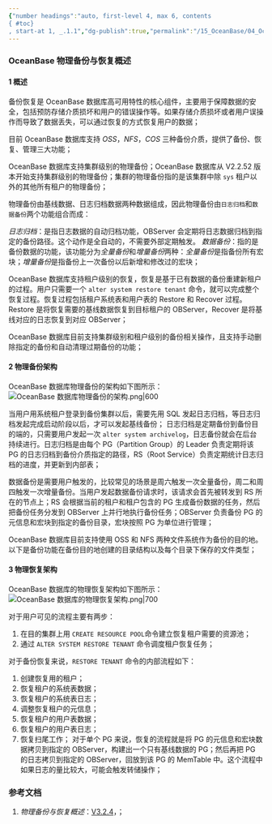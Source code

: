 ```yaml
---
{"number headings":"auto, first-level 4, max 6, contents
{ #toc}
, start-at 1, _.1.1","dg-publish":true,"permalink":"/15_OceanBase/04_OceanBase 安全，高可用，容灾/OceanBase 备份恢复_v3.x/OceanBase 物理备份与恢复概述/","dgPassFrontmatter":true}
---
```



### OceanBase 物理备份与恢复概述
#### 1 概述
备份恢复是 OceanBase 数据库高可用特性的核心组件，主要用于保障数据的安全，包括预防存储介质损坏和用户的错误操作等。如果存储介质损坏或者用户误操作而导致了数据丢失，可以通过恢复的方式恢复用户的数据；

目前 OceanBase 数据库支持 *OSS*，*NFS*，*COS* 三种备份介质，提供了备份、恢复、管理三大功能；

OceanBase 数据库支持集群级别的物理备份；OceanBase 数据库从 V2.2.52 版本开始支持集群级别的物理备份；集群的物理备份指的是该集群中除 `sys` 租户以外的其他所有租户的物理备份；

物理备份由基线数据、日志归档数据两种数据组成，因此物理备份由`日志归档`和`数据备份`两个功能组合而成：

*日志归档*：是指日志数据的自动归档功能，OBServer 会定期将日志数据归档到指定的备份路径。这个动作是全自动的，不需要外部定期触发。
*数据备份*：指的是备份数据的功能，该功能分为*全量备份*和*增量备份*两种：*全量备份*是指备份所有宏块；*增量备份*是指备份上一次备份以后新增和修改过的宏块；

OceanBase 数据库支持租户级别的恢复，恢复是基于已有数据的备份重建新租户的过程。用户只需要一个 `alter system restore tenant` 命令，就可以完成整个恢复过程。恢复过程包括租户系统表和用户表的 Restore 和 Recover 过程。Restore 是将恢复需要的基线数据恢复到目标租户的 OBServer，Recover 是将基线对应的日志恢复到对应 OBServer；

OceanBase 数据库目前支持集群级别和租户级别的备份相关操作，且支持手动删除指定的备份和自动清理过期备份的功能；


#### 2 物理备份架构
OceanBase 数据库物理备份的架构如下图所示：
![OceanBase 数据库物理备份的架构.png|600](/img/user/02_%E9%99%84%E4%BB%B6/Image/15_OceanBase/OceanBase%20%E6%95%B0%E6%8D%AE%E5%BA%93%E7%89%A9%E7%90%86%E5%A4%87%E4%BB%BD%E7%9A%84%E6%9E%B6%E6%9E%84.png)

当用户用系统租户登录到备份集群以后，需要先用 SQL 发起日志归档，等日志归档发起完成启动阶段以后，才可以发起基线备份；
日志归档是定期备份到备份目的端的，只需要用户发起一次 `alter system archivelog`，日志备份就会在后台持续进行。日志归档是由每个 PG（Partition Group）的 Leader 负责定期将该 PG 的日志归档到备份介质指定的路径，RS（Root Service）负责定期统计日志归档的进度，并更新到内部表；

数据备份是需要用户触发的，比较常见的场景是周六触发一次全量备份，周二和周四触发一次增量备份。当用户发起数据备份请求时，该请求会首先被转发到 RS 所在的节点上；RS 会根据当前的租户和租户包含的 PG 生成备份数据的任务，然后把备份任务分发到 OBServer 上并行地执行备份任务；OBServer 负责备份 PG 的元信息和宏块到指定的备份目录，宏块按照 PG 为单位进行管理；

OceanBase 数据库目前支持使用 OSS 和 NFS 两种文件系统作为备份的目的地。以下是备份功能在备份目的地创建的目录结构以及每个目录下保存的文件类型；

#### 3 物理恢复架构
OceanBase 数据库的物理恢复架构如下图所示：
![OceanBase 数据库的物理恢复架构.png|700](/img/user/02_%E9%99%84%E4%BB%B6/Image/15_OceanBase/OceanBase%20%E6%95%B0%E6%8D%AE%E5%BA%93%E7%9A%84%E7%89%A9%E7%90%86%E6%81%A2%E5%A4%8D%E6%9E%B6%E6%9E%84.png)


对于用户可见的流程主要有两步：
1. 在目的集群上用 `CREATE RESOURCE POOL`命令建立恢复租户需要的资源池；
2. 通过 `ALTER SYSTEM RESTORE TENANT` 命令调度租户恢复任务；
    
对于备份恢复来说，`RESTORE TENANT` 命令的内部流程如下：
1. 创建恢复用的租户；
2. 恢复租户的系统表数据；
3. 恢复租户的系统表日志；
4. 调整恢复租户的元信息；
5. 恢复租户的用户表数据；
6. 恢复租户的用户表日志；
7. 恢复扫尾工作；
	对于单个 PG 来说，恢复的流程就是将 PG 的元信息和宏块数据拷贝到指定的 OBServer，构建出一个只有基线数据的 PG；然后再把 PG 的日志拷贝到指定的 OBServer，回放到该 PG 的 MemTable 中。这个流程中如果日志的量比较大，可能会触发转储操作；

### 参考文档
1. *物理备份与恢复概述*：[V3.2.4](https://www.oceanbase.com/docs/enterprise-oceanbase-database-cn-10000000000944109)，；